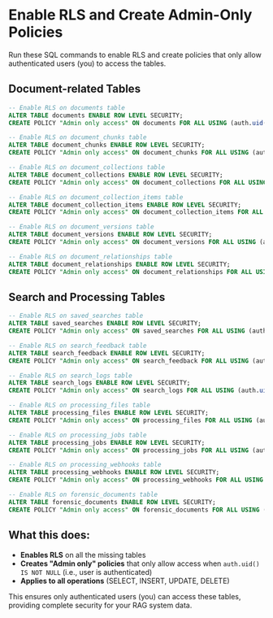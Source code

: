 # Enable RLS and Create Admin-Only Policies

Run these SQL commands to enable RLS and create policies that only allow authenticated users (you) to access the tables.

## Document-related Tables

```sql
-- Enable RLS on documents table
ALTER TABLE documents ENABLE ROW LEVEL SECURITY;
CREATE POLICY "Admin only access" ON documents FOR ALL USING (auth.uid() IS NOT NULL);

-- Enable RLS on document_chunks table
ALTER TABLE document_chunks ENABLE ROW LEVEL SECURITY;
CREATE POLICY "Admin only access" ON document_chunks FOR ALL USING (auth.uid() IS NOT NULL);

-- Enable RLS on document_collections table
ALTER TABLE document_collections ENABLE ROW LEVEL SECURITY;
CREATE POLICY "Admin only access" ON document_collections FOR ALL USING (auth.uid() IS NOT NULL);

-- Enable RLS on document_collection_items table
ALTER TABLE document_collection_items ENABLE ROW LEVEL SECURITY;
CREATE POLICY "Admin only access" ON document_collection_items FOR ALL USING (auth.uid() IS NOT NULL);

-- Enable RLS on document_versions table
ALTER TABLE document_versions ENABLE ROW LEVEL SECURITY;
CREATE POLICY "Admin only access" ON document_versions FOR ALL USING (auth.uid() IS NOT NULL);

-- Enable RLS on document_relationships table
ALTER TABLE document_relationships ENABLE ROW LEVEL SECURITY;
CREATE POLICY "Admin only access" ON document_relationships FOR ALL USING (auth.uid() IS NOT NULL);
```

## Search and Processing Tables

```sql
-- Enable RLS on saved_searches table
ALTER TABLE saved_searches ENABLE ROW LEVEL SECURITY;
CREATE POLICY "Admin only access" ON saved_searches FOR ALL USING (auth.uid() IS NOT NULL);

-- Enable RLS on search_feedback table
ALTER TABLE search_feedback ENABLE ROW LEVEL SECURITY;
CREATE POLICY "Admin only access" ON search_feedback FOR ALL USING (auth.uid() IS NOT NULL);

-- Enable RLS on search_logs table
ALTER TABLE search_logs ENABLE ROW LEVEL SECURITY;
CREATE POLICY "Admin only access" ON search_logs FOR ALL USING (auth.uid() IS NOT NULL);

-- Enable RLS on processing_files table
ALTER TABLE processing_files ENABLE ROW LEVEL SECURITY;
CREATE POLICY "Admin only access" ON processing_files FOR ALL USING (auth.uid() IS NOT NULL);

-- Enable RLS on processing_jobs table
ALTER TABLE processing_jobs ENABLE ROW LEVEL SECURITY;
CREATE POLICY "Admin only access" ON processing_jobs FOR ALL USING (auth.uid() IS NOT NULL);

-- Enable RLS on processing_webhooks table
ALTER TABLE processing_webhooks ENABLE ROW LEVEL SECURITY;
CREATE POLICY "Admin only access" ON processing_webhooks FOR ALL USING (auth.uid() IS NOT NULL);

-- Enable RLS on forensic_documents table
ALTER TABLE forensic_documents ENABLE ROW LEVEL SECURITY;
CREATE POLICY "Admin only access" ON forensic_documents FOR ALL USING (auth.uid() IS NOT NULL);
```

## What this does:
- **Enables RLS** on all the missing tables
- **Creates "Admin only" policies** that only allow access when `auth.uid() IS NOT NULL` (i.e., user is authenticated)
- **Applies to all operations** (SELECT, INSERT, UPDATE, DELETE)

This ensures only authenticated users (you) can access these tables, providing complete security for your RAG system data.
